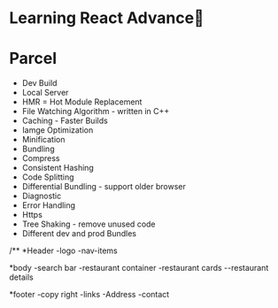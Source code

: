 # Learning React Advance🚀


# Parcel
- Dev Build
- Local Server
- HMR = Hot Module Replacement
- File Watching Algorithm - written in C++
- Caching - Faster Builds
- Iamge Optimization
- Minification
- Bundling
- Compress
- Consistent Hashing
- Code Splitting
- Differential Bundling - support older browser
- Diagnostic
- Error Handling
- Https
- Tree Shaking - remove unused code
- Different dev and prod Bundles

/**
*Header
 -logo
 -nav-items

*body
 -search bar
 -restaurant container
 -restaurant cards
 --restaurant details

*footer
 -copy right
 -links
 -Address
 -contact